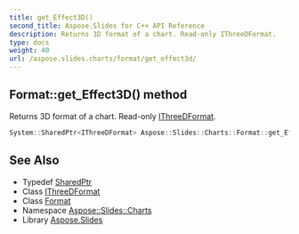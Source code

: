 ```yaml
---
title: get_Effect3D()
second_title: Aspose.Slides for C++ API Reference
description: Returns 3D format of a chart. Read-only IThreeDFormat.
type: docs
weight: 40
url: /aspose.slides.charts/format/get_effect3d/
---
```

## Format::get_Effect3D() method


Returns 3D format of a chart. Read-only [IThreeDFormat](../../../aspose.slides/ithreedformat/).

```cpp
System::SharedPtr<IThreeDFormat> Aspose::Slides::Charts::Format::get_Effect3D() override
```

## See Also

* Typedef [SharedPtr](../../../system/sharedptr/)
* Class [IThreeDFormat](../../../aspose.slides/ithreedformat/)
* Class [Format](../)
* Namespace [Aspose::Slides::Charts](../../)
* Library [Aspose.Slides](../../../)